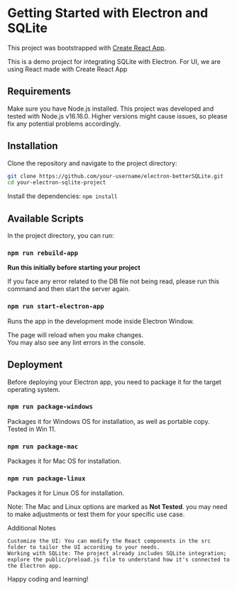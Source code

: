 # Getting Started with Electron and SQLite

This project was bootstrapped with [Create React App](https://github.com/facebook/create-react-app).

This is a demo project for integrating SQLite with Electron.
For UI, we are using React made with Create React App

## Requirements
Make sure you have Node.js installed. This project was developed and tested with Node.js v16.16.0. 
Higher versions might cause issues, so please fix any potential problems accordingly.

## Installation

Clone the repository and navigate to the project directory:

```bash
git clone https://github.com/your-username/electron-betterSQLite.git
cd your-electron-sqlite-project
```

Install the dependencies:
`npm install`

## Available Scripts

In the project directory, you can run:

### `npm run rebuild-app`
**Run this initially before starting your project**

If you face any error related to the DB file not being read, please run this command and then start the server again.

### `npm run start-electron-app`

Runs the app in the development mode inside Electron Window.

The page will reload when you make changes.\
You may also see any lint errors in the console.


## Deployment

Before deploying your Electron app, you need to package it for the target operating system.

### `npm run package-windows`
Packages it for Windows OS for installation, as well as portable copy.
Tested in Win 11.

### `npm run package-mac`
Packages it for Mac OS for installation.

### `npm run package-linux`
Packages it for Linux OS for installation.


Note: The Mac and Linux options are marked as **Not Tested**.
you may need to make adjustments or test them for your specific use case.


Additional Notes

    Customize the UI: You can modify the React components in the src folder to tailor the UI according to your needs.
    Working with SQLite: The project already includes SQLite integration; explore the public/preload.js file to understand how it's connected to the Electron app.

Happy coding and learning! 
